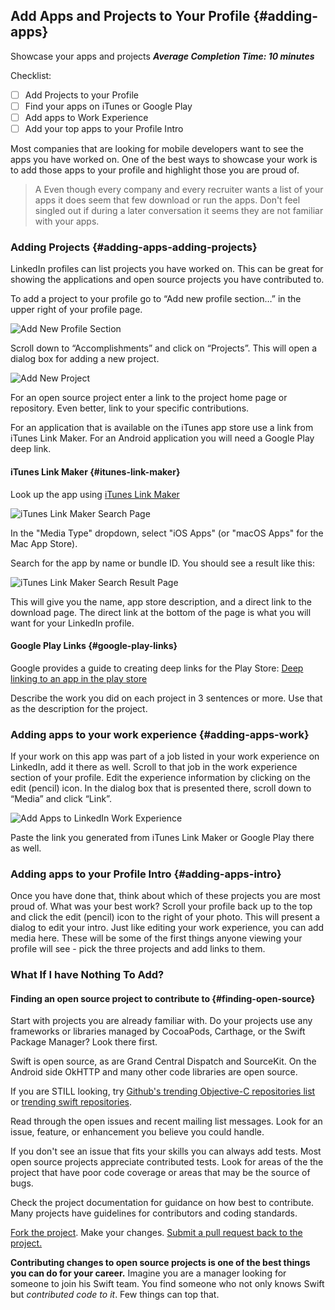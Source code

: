 ## Add Apps and Projects to Your Profile {#adding-apps}
Showcase your apps and projects
***Average Completion Time: 10 minutes***

Checklist:

- [ ] Add Projects to your Profile
- [ ] Find your apps on iTunes or Google Play
- [ ] Add apps to Work Experience
- [ ] Add your top apps to your Profile Intro

[TODO]: # (Add Checklist)

Most companies that are looking for mobile developers want to see the apps you have worked on. One of the best ways to showcase your work is to add those apps to your profile and highlight those you are proud of.

> A Even though every company and every recruiter wants a list of your apps it does seem that few download or run the apps. Don't feel singled out if during a later conversation it seems they are not familiar with your apps. 

### Adding Projects {#adding-apps-adding-projects}

LinkedIn profiles can list projects you have worked on. This can be great for showing the applications and open source projects you have contributed to. 

To add a project to your profile go to “Add new profile section…” in the upper right of your profile page. 

![Add New Profile Section](resources/images/addprofilesection.png)

Scroll down to “Accomplishments” and click on “Projects”. This will open a dialog box for adding a new project.

![Add New Project](resources/images/addproject.png)

For an open source project enter a link to the project home page or repository. Even better, link to your specific contributions. 

For an application that is available on the iTunes app store use a link from iTunes Link Maker.  For an Android application you will need a Google Play deep link.

#### iTunes Link Maker {#itunes-link-maker}

Look up the app using 
[iTunes Link Maker](https://linkmaker.itunes.apple.com/en-us) 

![iTunes Link Maker Search Page](resources/images/linkmakerselectmediatype.png)
 
In the "Media Type" dropdown, select "iOS Apps" (or "macOS Apps" for the Mac App Store).
 
Search for the app by name or bundle ID. You should see a result like this:
 
 ![iTunes Link Maker Search Result Page](resources/images/linkmakerresult.png)
 
This will give you the name, app store description, and a direct link to the download page. The direct link at the bottom of the page is what you will want for your LinkedIn profile. 

#### Google Play Links {#google-play-links}
Google provides a guide to creating deep links for the Play Store:
[Deep linking to an app in the play store](https://developer.android.com/distribute/marketing-tools/linking-to-google-play.html#OpeningDetails)

Describe the work you did on each project in 3 sentences or more. Use that as the description for the project.

### Adding apps to your work experience {#adding-apps-work}

If your work on this app was part of a job listed in your work experience on LinkedIn, add it there as well. Scroll to that job in the work experience section of your profile. Edit the experience information by clicking on the edit (pencil) icon. In the dialog box that is presented there, scroll down to “Media” and click “Link”. 

![Add Apps to LinkedIn Work Experience](resources/images/editexperience.png)

Paste the link you generated from iTunes Link Maker or Google Play there as well.

### Adding apps to your Profile Intro {#adding-apps-intro}

Once you have done that, think about which of these projects you are most proud of. What was your best work? Scroll your profile back up to the top and click the edit (pencil) icon to the right of your photo. This will present a dialog to edit your intro. Just like editing your work experience, you can add media here. These will be some of the first things anyone viewing your profile will see - pick the three projects and add links to them.

### What If I have Nothing To Add?

#### Finding an open source project to contribute to {#finding-open-source}

Start with projects you are already familiar with.
Do your projects use any frameworks or libraries managed by CocoaPods, Carthage, or the Swift Package Manager? Look there first.

Swift is open source, as are Grand Central Dispatch and SourceKit. On the Android side OkHTTP and many other code libraries are open source. 

If you are STILL looking, try [Github's trending Objective-C repositories list](https://github.com/trending/objective-c?since=monthly) or [trending swift repositories](https://github.com/trending/swift?since=monthly).

Read through the open issues and recent mailing list messages. Look for an issue, feature, or enhancement you believe you could handle. 

If you don't see an issue that fits your skills you can always add tests. Most open source projects appreciate contributed tests. Look for areas of the the project that have poor code coverage or areas that may be the source of bugs. 

Check the project documentation for guidance on how best to contribute. Many projects have guidelines for contributors and coding standards. 

[Fork the project](https://help.github.com/articles/fork-a-repo/). Make your changes. [Submit a pull request back to the project.](https://help.github.com/articles/about-pull-requests/)

**Contributing changes to open source projects is one of the best things you can do for your career.**  Imagine you are a manager looking for someone to join his Swift team. You find someone who not only knows Swift but *contributed code to it*.  Few things can top that.
